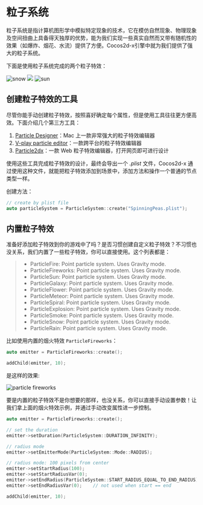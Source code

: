 # 粒子系统

粒子系统是指计算机图形学中模拟特定现象的技术，它在模仿自然现象、物理现象及空间扭曲上具备得天独厚的优势，能为我们实现一些真实自然而又带有随机性的效果（如爆炸、烟花、水流）提供了方便。Cocos2d-x引擎中就为我们提供了强大的粒子系统。

下面是使用粒子系统完成的两个粒子特效：

![](../../en/other_node_types/other_node_types-img/particle1.png "snow") ![](../../en/basic_concepts/basic_concepts-img/smallSpacer.png "") ![](../../en/other_node_types/other_node_types-img/particle3.png "sun")

## 创建粒子特效的工具

尽管你能手动创建粒子特效，按照喜好确定每个属性，但是使用工具往往更方便高效。下面介绍几个第三方工具：

1. [Particle Designer](https://71squared.com/particledesigner)：Mac 上一款非常强大的粒子特效编辑器
1. [V-play particle editor](http://v-play.net/2014/02/v-play-particle-editor-for-cocos2d-and-v-play/)：一款跨平台的粒子特效编辑器
1. [Particle2dx](http://www.effecthub.com/particle2dx)：一款 Web 粒子特效编辑器，打开网页即可进行设计

使用这些工具完成粒子特效的设计，最终会导出一个 _.plist_ 文件，Cocos2d-x 通过使用这种文件，就能把粒子特效添加到场景中，添加方法和操作一个普通的节点类型一样。

创建方法：

```cpp
// create by plist file
auto particleSystem = ParticleSystem::create("SpinningPeas.plist");
```

## 内置粒子特效

准备好添加粒子特效到你的游戏中了吗？是否习惯创建自定义粒子特效？不习惯也没关系，我们内置了一些粒子特效，你可以直接使用。这个列表都是：

>- ParticleFire: Point particle system. Uses Gravity mode.
>- ParticleFireworks: Point particle system. Uses Gravity mode.
>- ParticleSun: Point particle system. Uses Gravity mode.
>- ParticleGalaxy: Point particle system. Uses Gravity mode.
>- ParticleFlower: Point particle system. Uses Gravity mode.
>- ParticleMeteor: Point particle system. Uses Gravity mode.
>- ParticleSpiral: Point particle system. Uses Gravity mode.
>- ParticleExplosion: Point particle system. Uses Gravity mode.
>- ParticleSmoke: Point particle system. Uses Gravity mode.
>- ParticleSnow: Point particle system. Uses Gravity mode.
>- ParticleRain: Point particle system. Uses Gravity mode.

比如使用内置的烟火特效 `ParticleFireworks`：

```cpp
auto emitter = ParticleFireworks::create();

addChild(emitter, 10);
```

是这样的效果:

![](../../en/other_node_types/other_node_types-img/particle2.png "particle fireworks")

要是内置的粒子特效不是你想要的那样，也没关系，你可以直接手动设置参数！让我们拿上面的烟火特效示例，并通过手动改变属性进一步控制。

```cpp
auto emitter = ParticleFireworks::create();

// set the duration
emitter->setDuration(ParticleSystem::DURATION_INFINITY);

// radius mode
emitter->setEmitterMode(ParticleSystem::Mode::RADIUS);

// radius mode: 100 pixels from center
emitter->setStartRadius(100);
emitter->setStartRadiusVar(0);
emitter->setEndRadius(ParticleSystem::START_RADIUS_EQUAL_TO_END_RADIUS);
emitter->setEndRadiusVar(0);    // not used when start == end

addChild(emitter, 10);
```